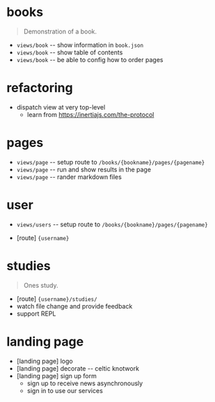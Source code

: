 # books

> Demonstration of a book.

- `views/book` -- show information in `book.json`
- `views/book` -- show table of contents
- `views/book` -- be able to config how to order pages

# refactoring

- dispatch view at very top-level
  - learn from https://inertiajs.com/the-protocol

# pages

- `views/page` -- setup route to `/books/{bookname}/pages/{pagename}`
- `views/page` -- run and show results in the page
- `views/page` -- rander markdown files

# user

- `views/users` -- setup route to `/books/{bookname}/pages/{pagename}`

- [route] `{username}`

# studies

> Ones study.

- [route] `{username}/studies/`
- watch file change and provide feedback
- support REPL

# landing page

- [landing page] logo
- [landing page] decorate -- celtic knotwork
- [landing page] sign up form
  - sign up to receive news asynchronously
  - sign in to use our services
